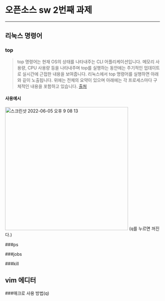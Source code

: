 # 오픈소스 sw 2번째 과제
***
## 리눅스 명령어

### top

>top 명령어는 현재 OS의 상태를 나타내주는 CLI 어플리케이션입니다.
메모리 사용량, CPU 사용량 등을 나타내주며 top를 실행하는 동안에는 주기적인 업데이트로 실시간에 근접한 내용을 보여줍니다. 
리눅스에서 top 명령어를 실행하면 아래와 깉이 노출됩니다. 위에는 전체의 요약이 있으며 아래에는 각 프로세스마다 구체적인 내용을 포함하고 있습니다.
[출처](https://sabarada.tistory.com/146)

#### 사용예시
<img width="400" alt="스크린샷 2022-06-05 오후 9 08 13" src="https://user-images.githubusercontent.com/89345428/172049719-eb66fc8b-8ba6-45f1-ad36-fd94bfa8f5c3.png">
(q를 누르면 꺼진다.)

###ps

###jobs

###kill

## vim 에디터

###매크로 사용 방법(q)

